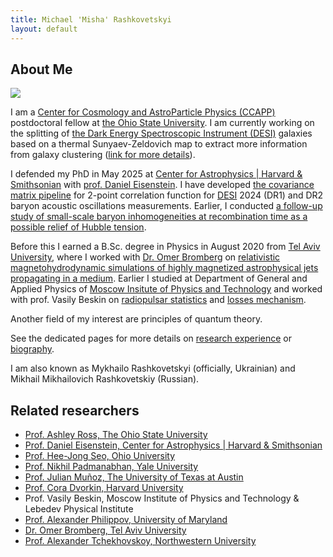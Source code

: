 ```yaml
---
title: Michael 'Misha' Rashkovetskyi
layout: default
---
```


## About Me

<img class="profile-picture" src="https://avatars0.githubusercontent.com/u/20524039?s=400&v=4">

I am a [Center for Cosmology and AstroParticle Physics (CCAPP)](https://ccapp.osu.edu/) postdoctoral fellow at [the Ohio State University](https://physics.osu.edu/).
I am currently working on the splitting of [the Dark Energy Spectroscopic Instrument (DESI)](https://desi.lbl.gov) galaxies based on a thermal Sunyaev-Zeldovich map to extract more information from galaxy clustering ([link for more details](research#clustering-of-spectroscopic-desi-galaxies-split-by-thermal-sunyaev-zeldovich-effect)).

I defended my PhD in May 2025 at [Center for Astrophysics \| Harvard & Smithsonian](https://cfa.harvard.edu) with [prof. Daniel Eisenstein](https://scholar.harvard.edu/deisenstein).
I have developed [the covariance matrix pipeline]((research#semi-analytical-covariance-matrices-for-desi-2-point-correlation-functions)) for 2-point correlation function for [DESI](https://desi.lbl.gov) 2024 (DR1) and DR2 baryon acoustic oscillations measurements.
Earlier, I conducted [a follow-up study of small-scale baryon inhomogeneities at recombination time as a possible relief of Hubble tension](research#inhomogeneous-recombination-relieving-hubble-tension).

Before this I earned a B.Sc. degree in Physics in August 2020 from [Tel Aviv University](https://english.tau.ac.il), where I worked with [Dr. Omer Bromberg](https://physics.tau.ac.il/profile/omerbr) on [relativistic magnetohydrodynamic simulations of highly magnetized astrophysical jets propagating in a medium](research#dynamics-of-highly-magnetized-jets-propagating-in-a-medium).
Earlier I studied at Department of General and Applied Physics of [Moscow Insitute of Physics and Technology](https://mipt.ru/english/) and worked with prof. Vasily Beskin on [radiopulsar statistics](research#orthogonal-radiopulsars-and-their-statistics) and [losses mechanism](research#pulsar-losses-mechanisms).

Another field of my interest are principles of quantum theory.

See the dedicated pages for more details on [research experience](research) or [biography](bio).

I am also known as Mykhailo Rashkovetskyi (officially, Ukrainian) and Mikhail Mikhailovich Rashkovetskiy (Russian).

## Related researchers

* [Prof. Ashley Ross, The Ohio State University](https://u.osu.edu/ross.1333/)
* [Prof. Daniel Eisenstein, Center for Astrophysics \| Harvard & Smithsonian](https://scholar.harvard.edu/deisenstein)
* [Prof. Hee-Jong Seo, Ohio University](https://www.ohio.edu/cas/seoh)
* [Prof. Nikhil Padmanabhan, Yale University](https://physics.yale.edu/people/nikhil-padmanabhan)
* [Prof. Julian Muñoz, The University of Texas at Austin](https://sites.cns.utexas.edu/julianmunoz/home)
* [Prof. Cora Dvorkin, Harvard University](http://dvorkin.physics.harvard.edu/Home.html)
* Prof. Vasily Beskin, Moscow Institute of Physics and Technology & Lebedev Physical Institute
* [Prof. Alexander Philippov, University of Maryland](https://umdphysics.umd.edu/people/faculty/current/item/1893-sashaph.html)
* [Dr. Omer Bromberg, Tel Aviv University](https://physics.tau.ac.il/profile/omerbr)
* [Prof. Alexander Tchekhovskoy, Northwestern University](https://ciera.northwestern.edu/directory/sasha-tchekhovskoy/)

